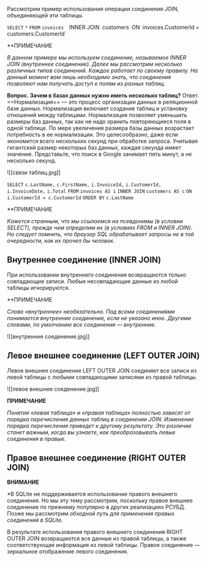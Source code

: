 
Рассмотрим пример использования операции соединения JOIN, объединяющей эти таблицы.

`SELECT`
	`*`
`FROM`
	`invoices 
`INNER JOIN`
	`customers`
`ON`
	`invoices.CustomerId = customers.CustomerId`

**ПРИМЕЧАНИЕ

*В данном примере мы используем соединение, называемое INNER JOIN (внутреннее соединение). Далее мы рассмотрим несколько различных типов соединений. Каждое работает по своему правилу. На данный момент вам лишь необходимо знать, что соединения позволяют нам получать доступ*
*к полям из разных таблиц.*

**Вопрос. Зачем в базах данных нужно иметь несколько таблиц?**
Ответ. ==Нормализация== — это процесс организации данных в реляционной базе данных. Нормализация включает создание таблиц и установку отношений между таблицами. Нормализация позволяет уменьшить размеры баз данных, так как не надо хранить повторяющиеся поля в одной таблице. По мере увеличения размера базы данных возрастает потребность в ее нормализации. Это целесообразно, даже если экономится всего нескольких секунд при обработке запроса. Учитывая гигантский размер некоторых баз данных, каждая секунда имеет значение.
Представьте, что поиск в Google занимает пять минут, а не несколько секунд.

![[связи таблиц.jpg]]


`SELECT` 
	`c.LastName,` 
	`c.FirstName,` 
	`i.InvoiceId,`
	`i.CustomerId,`
	`i.InvoiceDate,`
	`i.Total`
`FROM`
	`invoices AS i`
`INNER JOIN`
	`customers AS c` 
`ON`
	`i.CustomerId = c.CustomerId`
`ORDER BY`
	`c.LastName`

**ПРИМЕЧАНИЕ

*Кажется странным, что мы ссылаемся на псевдонимы (в условии SELECT), прежде чем определим их (в условиях FROM и INNER JOIN). Но следует помнить, что браузер SQL обрабатывает запросы не в той очередности, как* *их прочел бы человек.*

## Внутреннее соединение (INNER JOIN)

При использовании внутреннего соединения возвращаются только совпадающие записи. Любые несовпадающие данные из любой таблицы игнорируются.

**ПРИМЕЧАНИЕ

*Слово «внутреннее» необязательно. Под всеми соединениями понимается внутренние соединение, если не указано иное. Другими словами, по умолчанию все соединения — внутренние.*

![[внутренние соеденение.jpg]]


## Левое внешнее соединение (LEFT OUTER JOIN)

Левое внешнее соединение LEFT OUTER JOIN соединяет все записи из левой таблицы с любыми совпадающими записями из правой таблицы.

![[левое внешнее соеденение.jpg]]

**ПРИМЕЧАНИЕ**

*Понятия «левая таблица» и «правая таблица» полностью зависят от порядка перечисления данных таблиц в соединении JOIN. Изменение порядка перечисления приведет к другому результату. Это различие станет важным, когда* *вы узнаете, как преобразовывать левые соединения в правые.*


## Правое внешнее соединение (RIGHT OUTER JOIN)

**ВНИМАНИЕ**

*В SQLite не поддерживается использование правого внешнего соединения. Но мы эту тему рассмотрим, поскольку правое внешнее соединение по прежнему популярно в других реализациях РСУБД. Позже мы рассмотрим *обходной путь для применения правых соединений в SQLite.*


В результате использования правого внешнего соединения RIGHT OUTER JOIN возвращаются все данные из правой таблицы, а также соответствующая информация из левой таблицы. Правое соединение — зеркальное отображение левого соединения.